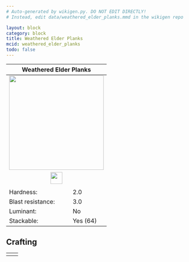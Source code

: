 ```yaml
---
# Auto-generated by wikigen.py. DO NOT EDIT DIRECTLY!
# Instead, edit data/weathered_elder_planks.mmd in the wikigen repo

layout: block
category: block
title: Weathered Elder Planks
mcid: weathered_elder_planks
todo: false
---
```


<table class="block-info"><thead><tr>
<th colspan=2>Weathered Elder Planks</th>
</tr></thead><tbody><tr>
<tr><td colspan=2 style="text-align:center"><img src="/allotment/img/textures/allotment/weathered_elder_planks.png" width="256" height="256" alt="" class="preview-icon"></td></tr>
<tr><td colspan=2 style="text-align:center"><img src="/allotment/img/inventory_textures/allotment/weathered_elder_planks.png" width="32" height="32" alt="" class="inventory-icon"></td></tr>
<tr><td colspan=2 style="text-align:center"><span class="tool-info tool-axe tool-level-0" title="Breaks faster with an Axe"></span></td></tr>
<tr><td>Hardness:</td><td>2.0</td></tr>
<tr><td>Blast resistance:</td><td>3.0</td></tr>
<tr><td>Luminant:</td><td>No</td></tr>
<tr><td>Stackable:</td><td>Yes (64)</td></tr>
</tr></tbody></table>

## Crafting

<table class="crafting-recipe crafting-shapeless"><tbody><tr>
<td><div class="crafting-ingredients">
<div class="crafting-ingredient">
<span title="Chipped Elder Planks" class="item item-allotment:chipped_elder_planks item-type-item" style="background-image:url(&quot;/allotment/img/inventory_textures/allotment/chipped_elder_planks.png&quot;)"></span>
</div>
<div class="crafting-ingredient">
<span class="item item-type-multiple" style="--item-count:6">
<span title="Wooden Axe" class="item item-child item-minecraft:wooden_axe item-type-item" style="background-image:url(&quot;/allotment/img/inventory_textures/minecraft/wooden_axe.png&quot;)"></span>
<span title="Stone Axe" class="item item-child item-minecraft:stone_axe item-type-item" style="background-image:url(&quot;/allotment/img/inventory_textures/minecraft/stone_axe.png&quot;)"></span>
<span title="Golden Axe" class="item item-child item-minecraft:golden_axe item-type-item" style="background-image:url(&quot;/allotment/img/inventory_textures/minecraft/golden_axe.png&quot;)"></span>
<span title="Iron Axe" class="item item-child item-minecraft:iron_axe item-type-item" style="background-image:url(&quot;/allotment/img/inventory_textures/minecraft/iron_axe.png&quot;)"></span>
<span title="Diamond Axe" class="item item-child item-minecraft:diamond_axe item-type-item" style="background-image:url(&quot;/allotment/img/inventory_textures/minecraft/diamond_axe.png&quot;)"></span>
<span title="Netherite Axe" class="item item-child item-minecraft:netherite_axe item-type-item" style="background-image:url(&quot;/allotment/img/inventory_textures/minecraft/netherite_axe.png&quot;)"></span>
</span>
</div>
</div></td>
<td class="result">
<div class="result-inner">
<div class="result-slot">
<span title="Weathered Elder Planks" class="item item-allotment:weathered_elder_planks" style="background-image:url(&quot;/allotment/img/inventory_textures/allotment/weathered_elder_planks.png&quot;)"></span>
</div>
</div>
</td>
</tr></tbody></table>